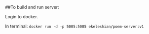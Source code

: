 ##To build and run server:

Login to docker.

In terminal: 
`docker run -d -p 5005:5005 ekeleshian/poem-server:v1`